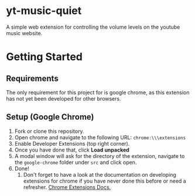 # yt-music-quiet

A simple web extension for controlling the volume levels on the youtube music website.

# Getting Started

## Requirements

The only requirement for this project for is google chrome, as this extension has not yet been developed for other browsers.

## Setup (Google Chrome)

1. Fork or clone this repository.
2. Open chrome and navigate to the following URL: `chrome:\\\extensions`
3. Enable Developer Extensions (top right corner).
4. Once you have done that, click **Load unpacked**
5. A modal window will ask for the directory of the extension, navigate to the `google-chrome` folder under `src` and click open.
6. Done!
   1. Don't forget to have a look at the documentation on developing extensions for chrome if you have never done this before or need a refresher. [Chrome Extensions Docs.](https://developer.chrome.com/docs/extensions)
